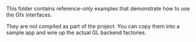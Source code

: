 This folder contains reference-only examples that demonstrate how to use the Gfx interfaces.

They are not compiled as part of the project. You can copy them into a sample app and wire up the actual GL backend factories.
